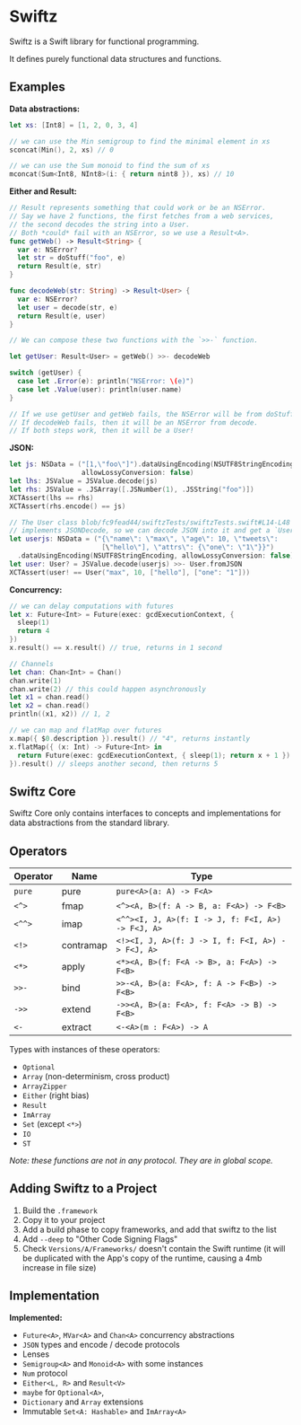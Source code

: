 Swiftz
======

Swiftz is a Swift library for functional programming.

It defines purely functional data structures and functions.

Examples
--------

**Data abstractions:**

```swift
let xs: [Int8] = [1, 2, 0, 3, 4]

// we can use the Min semigroup to find the minimal element in xs
sconcat(Min(), 2, xs) // 0

// we can use the Sum monoid to find the sum of xs
mconcat(Sum<Int8, NInt8>(i: { return nint8 }), xs) // 10
```

**Either and Result:**

```swift
// Result represents something that could work or be an NSError.
// Say we have 2 functions, the first fetches from a web services,
// the second decodes the string into a User.
// Both *could* fail with an NSError, so we use a Result<A>.
func getWeb() -> Result<String> {
  var e: NSError?
  let str = doStuff("foo", e)
  return Result(e, str)
}

func decodeWeb(str: String) -> Result<User> {
  var e: NSError?
  let user = decode(str, e)
  return Result(e, user)
}

// We can compose these two functions with the `>>-` function.

let getUser: Result<User> = getWeb() >>- decodeWeb

switch (getUser) {
  case let .Error(e): println("NSError: \(e)")
  case let .Value(user): println(user.name)
}

// If we use getUser and getWeb fails, the NSError will be from doStuff.
// If decodeWeb fails, then it will be an NSError from decode.
// If both steps work, then it will be a User!
```

**JSON:**

```swift
let js: NSData = ("[1,\"foo\"]").dataUsingEncoding(NSUTF8StringEncoding,
                  allowLossyConversion: false)
let lhs: JSValue = JSValue.decode(js)
let rhs: JSValue = .JSArray([.JSNumber(1), .JSString("foo")])
XCTAssert(lhs == rhs)
XCTAssert(rhs.encode() == js)

// The User class blob/fc9fead44/swiftzTests/swiftzTests.swift#L14-L48
// implements JSONDecode, so we can decode JSON into it and get a `User?`
let userjs: NSData = ("{\"name\": \"max\", \"age\": 10, \"tweets\":
                       [\"hello\"], \"attrs\": {\"one\": \"1\"}}")
  .dataUsingEncoding(NSUTF8StringEncoding, allowLossyConversion: false)
let user: User? = JSValue.decode(userjs) >>- User.fromJSON
XCTAssert(user! == User("max", 10, ["hello"], ["one": "1"]))
```

**Concurrency:**

```swift
// we can delay computations with futures
let x: Future<Int> = Future(exec: gcdExecutionContext, {
  sleep(1)
  return 4
})
x.result() == x.result() // true, returns in 1 second

// Channels
let chan: Chan<Int> = Chan()
chan.write(1)
chan.write(2) // this could happen asynchronously
let x1 = chan.read()
let x2 = chan.read()
println((x1, x2)) // 1, 2

// we can map and flatMap over futures
x.map({ $0.description }).result() // "4", returns instantly
x.flatMap({ (x: Int) -> Future<Int> in
  return Future(exec: gcdExecutionContext, { sleep(1); return x + 1 })
}).result() // sleeps another second, then returns 5
```

Swiftz Core
-----------

Swiftz Core only contains interfaces to concepts and implementations
for data abstractions from the standard library.

Operators
---------

Operator | Name      | Type
-------- | --------- | ------------------------------------------
`pure`   | pure      | `pure<A>(a: A) -> F<A>`
`<^>`    | fmap      | `<^><A, B>(f: A -> B, a: F<A>) -> F<B>`
`<^^>`   | imap      | `<^^><I, J, A>(f: I -> J, f: F<I, A>) -> F<J, A>`
`<!>`    | contramap | `<!><I, J, A>(f: J -> I, f: F<I, A>) -> F<J, A>`
`<*>`    | apply     | `<*><A, B>(f: F<A -> B>, a: F<A>) -> F<B>`
`>>-`    | bind      | `>>-<A, B>(a: F<A>, f: A -> F<B>) -> F<B>`
`->>`    | extend    | `->><A, B>(a: F<A>, f: F<A> -> B) -> F<B>`
`<-`     | extract   | `<-<A>(m : F<A>) -> A`

Types with instances of these operators:

- `Optional`
- `Array` (non-determinism, cross product)
- `ArrayZipper`
- `Either` (right bias)
- `Result`
- `ImArray`
- `Set` (except `<*>`)
- `IO`
- `ST`

*Note: these functions are not in any protocol. They are in global scope.*

Adding Swiftz to a Project
--------------------------

1. Build the `.framework`
2. Copy it to your project
3. Add a build phase to copy frameworks, and add that swiftz to the list
4. Add `--deep` to "Other Code Signing Flags"
5. Check `Versions/A/Frameworks/` doesn't contain the Swift runtime (it will
    be duplicated with the App's copy of the runtime, causing a 4mb increase
    in file size)

Implementation
--------------

**Implemented:**

- `Future<A>`, `MVar<A>` and `Chan<A>` concurrency abstractions
- `JSON` types and encode / decode protocols
- Lenses
- `Semigroup<A>` and `Monoid<A>` with some instances
- `Num` protocol
- `Either<L, R>` and `Result<V>`
- `maybe` for `Optional<A>`,
- `Dictionary` and `Array` extensions
- Immutable `Set<A: Hashable>` and `ImArray<A>`
